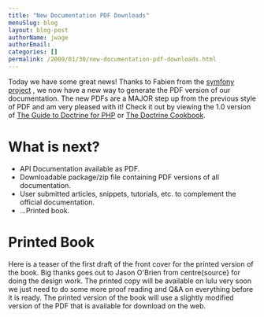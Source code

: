 ```yaml
---
title: "New Documentation PDF Downloads"
menuSlug: blog
layout: blog-post
authorName: jwage
authorEmail:
categories: []
permalink: /2009/01/30/new-documentation-pdf-downloads.html
---
```

Today we have some great news! Thanks to Fabien from the [symfony
project](http://www.symfony-project.org) , we now have a new way to
generate the PDF version of our documentation. The new PDFs are a MAJOR
step up from the previous style of PDF and am very pleased with it!
Check it out by viewing the 1.0 version of [The Guide to Doctrine for
PHP](http://www.doctrine-project.org/documentation/manual/1_0/en/pdf) or
[The Doctrine
Cookbook](http://www.doctrine-project.org/documentation/cookbook/1_0/en/pdf).

What is next?
=============

-   API Documentation available as PDF.
-   Downloadable package/zip file containing PDF versions of all
    documentation.
-   User submitted articles, snippets, tutorials, etc. to complement the
    official documentation.
-   ...Printed book.

Printed Book
============

Here is a teaser of the first draft of the front cover for the printed
version of the book. Big thanks goes out to Jason O'Brien from
centre{source} for doing the design work. The printed copy will be
available on lulu very soon we just need to do some more proof reading
and Q&A on everything before it is ready. The printed version of the
book will use a slightly modified version of the PDF that is available
for download on the web.
